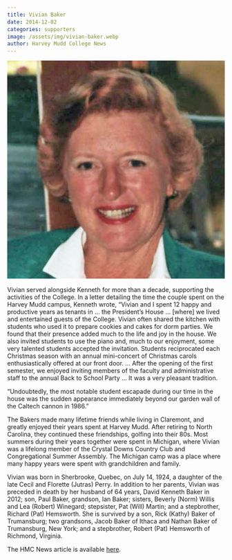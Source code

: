 ```yaml
---
title: Vivian Baker
date: 2014-12-02
categories: supporters
image: /assets/img/vivian-baker.webp
author: Harvey Mudd College News
---
```

![Vivian Baker](/assets/img/vivian-baker.webp)

Vivian served alongside Kenneth for more than a decade, supporting the activities of the College. In a letter detailing the time the couple spent on the Harvey Mudd campus, Kenneth wrote, “Vivian and I spent 12 happy and productive years as tenants in … the President’s House … [where] we lived and entertained guests of the College. Vivian often shared the kitchen with students who used it to prepare cookies and cakes for dorm parties. We found that their presence added much to the life and joy in the house. We also invited students to use the piano and, much to our enjoyment, some very talented students accepted the invitation. Students reciprocated each Christmas season with an annual mini-concert of Christmas carols enthusiastically offered at our front door. … After the opening of the first semester, we enjoyed inviting members of the faculty and administrative staff to the annual Back to School Party … It was a very pleasant tradition.

“Undoubtedly, the most notable student escapade during our time in the house was the sudden appearance immediately beyond our garden wall of the Caltech cannon in 1986.”

The Bakers made many lifetime friends while living in Claremont, and greatly enjoyed their years spent at Harvey Mudd. After retiring to North Carolina, they continued these friendships, golfing into their 80s. Most summers during their years together were spent in Michigan, where Vivian was a lifelong member of the Crystal Downs Country Club and Congregational Summer Assembly. The Michigan camp was a place where many happy years were spent with grandchildren and family.

Vivian was born in Sherbrooke, Quebec, on July 14, 1924, a daughter of the late Cecil and Florette (Jutras) Perry. In addition to her parents, Vivian was preceded in death by her husband of 64 years, David Kenneth Baker in 2012; son, Paul Baker, grandson, Ian Baker; sisters, Beverly (Norm) Willis and Lea (Robert) Winegard; stepsister, Pat (Will) Martin; and a stepbrother, Richard (Pat) Hemsworth. She is survived by a son, Rick (Kathy) Baker of Trumansburg; two grandsons, Jacob Baker of Ithaca and Nathan Baker of Trumansburg, New York; and a stepbrother, Robert (Pat) Hemsworth of Richmond, Virginia.

The HMC News article is available [here](https://www.hmc.edu/about-hmc/2015/01/14/vivian-baker-former-harvey-mudd-college-first-lady-dies/).
